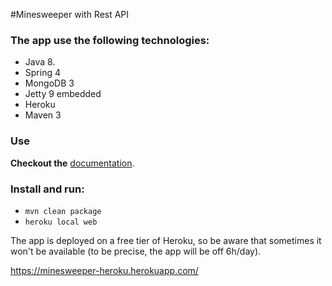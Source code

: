 #Minesweeper with Rest API

### The app use the following technologies:

- Java 8.
- Spring 4
- MongoDB 3
- Jetty 9 embedded
- Heroku
- Maven 3

### Use

**Checkout the** [documentation](https://minesweeper-heroku.herokuapp.com/swagger-ui.html).

### Install and run:

- `mvn clean package`
- `heroku local web`

The app is deployed on a free tier of Heroku, so be aware that sometimes it won't be available (to be precise, the app will be off 6h/day).

https://minesweeper-heroku.herokuapp.com/